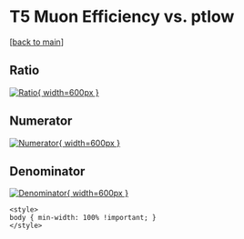 # T5 Muon Efficiency vs. ptlow

[[back to main](./)]



## Ratio

[![Ratio](../mtv/var/T5_13_eff_ptlow.png){ width=600px }](../mtv/var/T5_13_eff_ptlow.pdf)

## Numerator

[![Numerator](../mtv/num/T5_13_eff_ptlow_num0.png){ width=600px }](../mtv/num/T5_13_eff_ptlow_num0.pdf)

## Denominator

[![Denominator](../mtv/den/T5_13_eff_ptlow_den.png){ width=600px }](../mtv/den/T5_13_eff_ptlow_den.pdf)


``` {=html}
<style>
body { min-width: 100% !important; }
</style>
```

